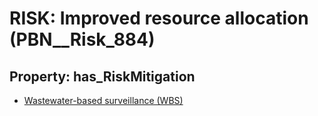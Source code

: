 # RISK: __Improved resource allocation__ (PBN__Risk_884)

## Property: has_RiskMitigation

* [Wastewater-based surveillance (WBS)](PBN__RiskMitigation_1205)

